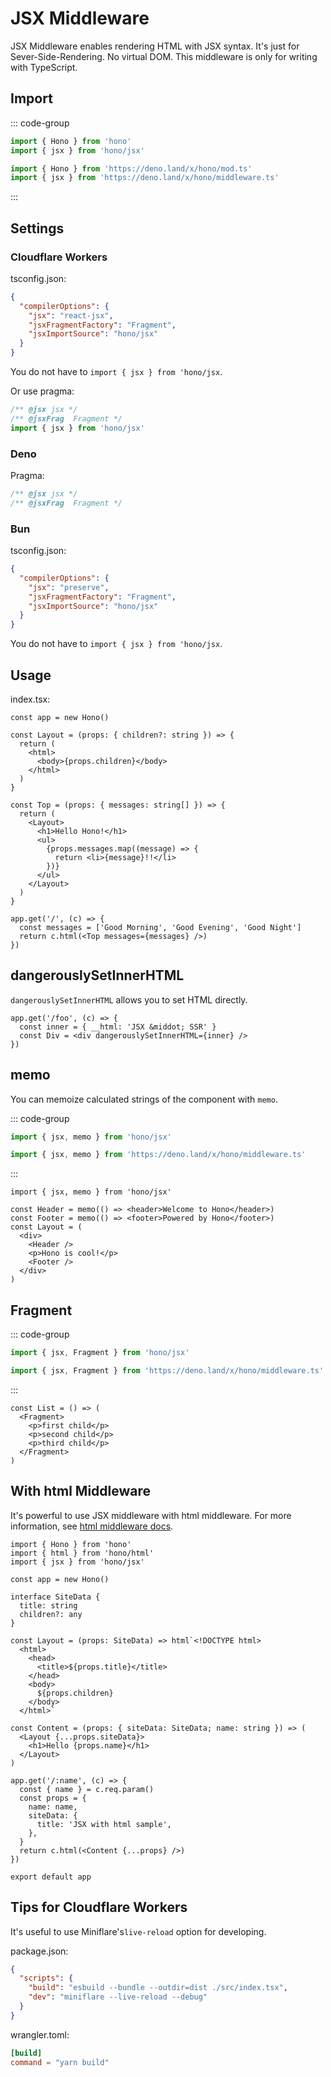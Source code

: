 # JSX Middleware

JSX Middleware enables rendering HTML with JSX syntax.
It's just for Sever-Side-Rendering. No virtual DOM.
This middleware is only for writing with TypeScript.

## Import

::: code-group

```ts [npm]
import { Hono } from 'hono'
import { jsx } from 'hono/jsx'
```

```ts [Deno]
import { Hono } from 'https://deno.land/x/hono/mod.ts'
import { jsx } from 'https://deno.land/x/hono/middleware.ts'
```

:::

## Settings

### Cloudflare Workers

tsconfig.json:

```json
{
  "compilerOptions": {
    "jsx": "react-jsx",
    "jsxFragmentFactory": "Fragment",
    "jsxImportSource": "hono/jsx"
  }
}
```

You do not have to `import { jsx } from 'hono/jsx`.

Or use pragma:

```ts
/** @jsx jsx */
/** @jsxFrag  Fragment */
import { jsx } from 'hono/jsx'
```

### Deno

Pragma:

```ts
/** @jsx jsx */
/** @jsxFrag  Fragment */
```

### Bun

tsconfig.json:

```json
{
  "compilerOptions": {
    "jsx": "preserve",
    "jsxFragmentFactory": "Fragment",
    "jsxImportSource": "hono/jsx"
  }
}
```

You do not have to `import { jsx } from 'hono/jsx`.

## Usage

index.tsx:

```tsx
const app = new Hono()

const Layout = (props: { children?: string }) => {
  return (
    <html>
      <body>{props.children}</body>
    </html>
  )
}

const Top = (props: { messages: string[] }) => {
  return (
    <Layout>
      <h1>Hello Hono!</h1>
      <ul>
        {props.messages.map((message) => {
          return <li>{message}!!</li>
        })}
      </ul>
    </Layout>
  )
}

app.get('/', (c) => {
  const messages = ['Good Morning', 'Good Evening', 'Good Night']
  return c.html(<Top messages={messages} />)
})
```

## dangerouslySetInnerHTML

`dangerouslySetInnerHTML` allows you to set HTML directly.

```tsx
app.get('/foo', (c) => {
  const inner = { __html: 'JSX &middot; SSR' }
  const Div = <div dangerouslySetInnerHTML={inner} />
})
```

## memo

You can memoize calculated strings of the component with `memo`.

::: code-group

```ts [npm]
import { jsx, memo } from 'hono/jsx'
```

```ts [Deno]
import { jsx, memo } from 'https://deno.land/x/hono/middleware.ts'
```

:::

```tsx
import { jsx, memo } from 'hono/jsx'

const Header = memo(() => <header>Welcome to Hono</header>)
const Footer = memo(() => <footer>Powered by Hono</footer>)
const Layout = (
  <div>
    <Header />
    <p>Hono is cool!</p>
    <Footer />
  </div>
)
```

## Fragment

::: code-group

```ts [npm]
import { jsx, Fragment } from 'hono/jsx'
```

```ts [Deno]
import { jsx, Fragment } from 'https://deno.land/x/hono/middleware.ts'
```

:::

```tsx
const List = () => (
  <Fragment>
    <p>first child</p>
    <p>second child</p>
    <p>third child</p>
  </Fragment>
)
```

## With html Middleware

It's powerful to use JSX middleware with html middleware.
For more information, see [html middleware docs](/middleware/builtin/html).

```tsx
import { Hono } from 'hono'
import { html } from 'hono/html'
import { jsx } from 'hono/jsx'

const app = new Hono()

interface SiteData {
  title: string
  children?: any
}

const Layout = (props: SiteData) => html`<!DOCTYPE html>
  <html>
    <head>
      <title>${props.title}</title>
    </head>
    <body>
      ${props.children}
    </body>
  </html>`

const Content = (props: { siteData: SiteData; name: string }) => (
  <Layout {...props.siteData}>
    <h1>Hello {props.name}</h1>
  </Layout>
)

app.get('/:name', (c) => {
  const { name } = c.req.param()
  const props = {
    name: name,
    siteData: {
      title: 'JSX with html sample',
    },
  }
  return c.html(<Content {...props} />)
})

export default app
```

## Tips for Cloudflare Workers

It's useful to use Miniflare's`live-reload` option for developing.

package.json:

```json
{
  "scripts": {
    "build": "esbuild --bundle --outdir=dist ./src/index.tsx",
    "dev": "miniflare --live-reload --debug"
  }
}
```

wrangler.toml:

```toml
[build]
command = "yarn build"
```
